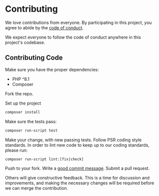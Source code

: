 # Contributing

We love contributions from everyone. By participating in this project, you agree to abide by the [code of conduct].

  [code of conduct]: https://github.com/brandon14/fossabot-commander/blobs/master/.github/CODE_OF_CONDUCT.md

We expect everyone to follow the code of conduct anywhere in this project's codebase.

## Contributing Code

Make sure you have the proper dependencies:

- PHP ^8.1
- Composer

Fork the repo.

Set up the project

```bash
composer install
```

Make sure the tests pass:

```bash
composer run-script test
```

Make your change, with new passing tests. Follow PSR coding style standards. In order to lint new code
to keep up to our coding standards, please run:

```bash
composer run-script lint:[fix|check]
```

Push to your fork. Write a [good commit message][commit]. Submit a pull request.

  [commit]: http://tbaggery.com/2008/04/19/a-note-about-git-commit-messages.html

Others will give constructive feedback. This is a time for discussion and improvements, and making the necessary changes
will be required before we can merge the contribution.
